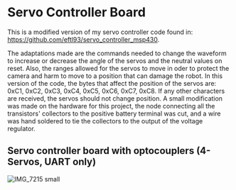 # Servo Controller Board
This is a modified version of my servo controller code found in: https://github.com/eftl93/servo_controller_msp430.

The adaptations made are the commands needed to change the waveform to increase or decrease the angle of the servos and the neutral values on reset. Also, the ranges allowed for the servos to move in oder to protect the camera and harm to move to a position that can damage the robot. In this version of the code, the bytes that affect the position of the servos are: 0xC1, 0xC2, 0xC3, 0xC4, 0xC5, 0xC6, 0xC7, 0xC8. If any other characters are received, the servos should not change position. A small modification was made on the hardware for this project, the node connecting all the transistors' collectors to the positive battery terminal was cut, and a wire was hand soldered to tie the collectors to the output of the voltage regulator. 

## Servo controller board with optocouplers (4-Servos, UART only)
![IMG_7215 small](https://user-images.githubusercontent.com/86902176/210853678-27d59dab-7ffd-4b7e-b3c8-7b95e04f6652.jpg)



